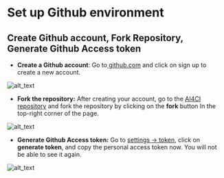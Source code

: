 # Set up Github environment

## Create Github account, Fork Repository, Generate Github Access token

* **Create a Github account**: Go to[ github.com](https://github.com/) and click on sign up to create a new account.

![alt_text](../assets/images/git-setup-git-account.png "image_tooltip")

* **Fork the repository:** After creating your account, go to the [AI4CI repository](https://github.com/aicoe-aiops/ocp-ci-analysis) and fork the repository by clicking on the **fork** button In the top-right corner of the page.

![alt_text](../assets/images/git-setup-fork-repo.png "image_tooltip")

* **Generate Github Access token:** Go to [ settings -> token](https://github.com/settings/tokens), click on **generate token**, and copy the personal access token now. You will not be able to see it again.

![alt_text](../assets/images/git-setup-pat.png "image_tooltip")
